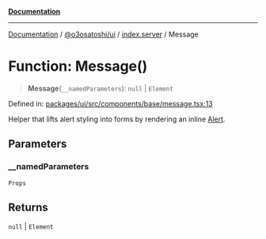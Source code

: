 [**Documentation**](../../../../README.md)

***

[Documentation](../../../../README.md) / [@o3osatoshi/ui](../../README.md) / [index.server](../README.md) / Message

# Function: Message()

> **Message**(`__namedParameters`): `null` \| `Element`

Defined in: [packages/ui/src/components/base/message.tsx:13](https://github.com/o3osatoshi/experiment/blob/04dfa58df6e48824a200a24d77afef7ce464e1ae/packages/ui/src/components/base/message.tsx#L13)

Helper that lifts alert styling into forms by rendering an inline [Alert](Alert.md).

## Parameters

### \_\_namedParameters

`Props`

## Returns

`null` \| `Element`
